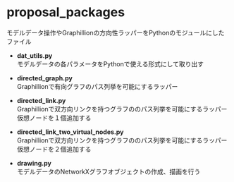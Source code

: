 # proposal_packages

モデルデータ操作やGraphillionの方向性ラッパーをPythonのモジュールにしたファイル

* **dat_utils.py**  
モデルデータの各パラメータをPythonで使える形式にして取り出す

* **directed_graph.py**  
Graphillionで有向グラフのパス列挙を可能にするラッパー

* **directed_link.py**  
Graphillionで双方向リンクを持つグラフののパス列挙を可能にするラッパー  
仮想ノードを１個追加する

* **directed_link_two_virtual_nodes.py**  
Graphillionで双方向リンクを持つグラフののパス列挙を可能にするラッパー  
仮想ノードを２個追加する

* **drawing.py**  
モデルデータのNetworkXグラフオブジェクトの作成、描画を行う
